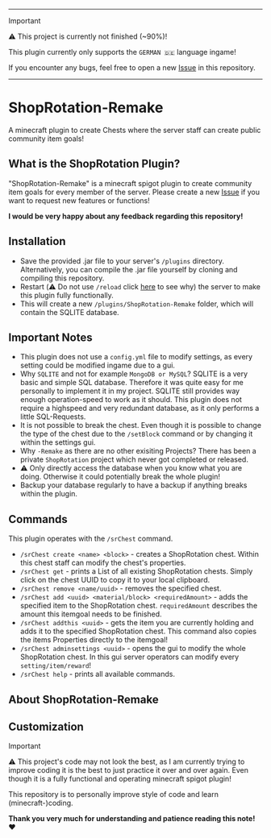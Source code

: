 
---

>[!IMPORTANT]
>:warning: This project is currently not finished (~90%)!
>
>This plugin currently only supports the `GERMAN 🇩🇪` language ingame!
>
>If you encounter any bugs, feel free to open a new [Issue](https://github.com/NYC1809/ShopRotation-Remake/issues) in this repository.

---


# ShopRotation-Remake
A minecraft plugin to create Chests where the server staff can create public community item goals!

## What is the ShopRotation Plugin?

"ShopRotation-Remake" is a minecraft spigot plugin to create community item goals for every member of the server.
Please create a new [Issue](https://github.com/NYC1809/ShopRotation-Remake/issues) if you want to request new features or functions!

**I would be very happy about any feedback regarding this repository!**

## Installation

- Save the provided .jar file to your server's `/plugins` directory. Alternatively, you can compile the .jar file yourself by cloning and compiling this repository.
- Restart (⚠️ Do not use `/reload` click [here](https://gist.github.com/A248/0085b1dff1bd3f93876e435d0d10b5d4) to see why) the server to make this plugin fully functionally.
- This will create a new `/plugins/ShopRotation-Remake` folder, which will contain the SQLITE database.

## Important Notes

- This plugin does not use a `config.yml` file to modify settings, as every setting could be modified ingame due to a gui.
- Why `SQLITE` and not for example `MongoDB or MySQL`? SQLITE is a very basic and simple SQL database. Therefore it was quite easy for me personally to implement it in my project. SQLITE still provides way enough operation-speed to work as it should. This plugin does not require a highspeed and very redundant database, as it only performs a little SQL-Requests.
- It is not possible to break the chest. Even though it is possible to change the type of the chest due to the `/setBlock` command or by changing it within the settings gui.
- Why `-Remake` as there are no other exisiting Projects? There has been a private `ShopRotation` project which never got completed or released.
- ⚠️ Only directly access the database when you know what you are doing. Otherwise it could potentially break the whole plugin!
- Backup your database regularly to have a backup if anything breaks within the plugin.

## Commands
This plugin operates with the `/srChest` command.

- `/srChest create <name> <block>` - creates a ShopRotation chest. Within this chest staff can modify the chest's properties.
- `/srChest get` - prints a List of all existing ShopRotation chests. Simply click on the chest UUID to copy it to your local clipboard.
- `/srChest remove <name/uuid>` - removes the specified chest.
- `/srChest add <uuid> <material/block> <requiredAmount>` - adds the specified item to the ShopRotation chest. `requiredAmount` describes the amount this itemgoal needs to be finished.
- `/srChest addthis <uuid>` - gets the item you are currently holding and adds it to the specified ShopRotation chest. This command also copies the items Properties directly to the itemgoal!
- `/srChest adminsettings <uuid>` - opens the gui to modify the whole ShopRotation chest. In this gui server operators can modify every `setting/item/reward`!
- `/srChest help` - prints all available commands.

## About ShopRotation-Remake

## Customization


>[!IMPORTANT]
> ⚠️ This project's code may not look the best, as I am currently trying to improve coding it is the best to just practice it over and over again.
>Even though it is a fully functional and operating minecraft spigot plugin!
>
>This repository is to personally improve style of code and learn (minecraft-)coding.
>
>**Thank you very much for understanding and patience reading this note! ❤️**
